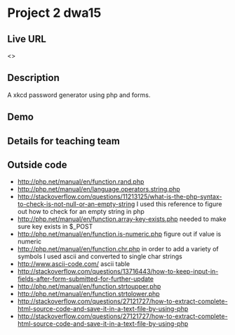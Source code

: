 # Project 2 dwa15

## Live URL
<>

## Description
A xkcd password generator using php and forms.

## Demo


## Details for teaching team


## Outside code
* http://php.net/manual/en/function.rand.php
* http://php.net/manual/en/language.operators.string.php
* http://stackoverflow.com/questions/11213125/what-is-the-php-syntax-to-check-is-not-null-or-an-empty-string I used this reference to figure out how to check for an empty string in php
* http://php.net/manual/en/function.array-key-exists.php needed to make sure key exists in $_POST
* http://php.net/manual/en/function.is-numeric.php figure out if value is numeric
* http://php.net/manual/en/function.chr.php in order to add a variety of symbols I used ascii and converted to single char strings
* http://www.ascii-code.com/ ascii table
* http://stackoverflow.com/questions/13716443/how-to-keep-input-in-fields-after-form-submitted-for-further-update
* http://php.net/manual/en/function.strtoupper.php
* http://php.net/manual/en/function.strtolower.php
* http://stackoverflow.com/questions/27121727/how-to-extract-complete-html-source-code-and-save-it-in-a-text-file-by-using-php
* http://stackoverflow.com/questions/27121727/how-to-extract-complete-html-source-code-and-save-it-in-a-text-file-by-using-php
